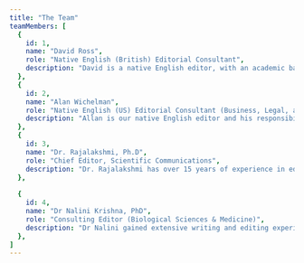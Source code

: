 ```yaml
---
title: "The Team"
teamMembers: [
  {
    id: 1,
    name: "David Ross",
    role: "Native English (British) Editorial Consultant",
    description: "David is a native English editor, with an academic background in foreign languages and linguistics. He speaks Dutch, French and German and has also learned some Italian and Spanish. He has a certification in teaching English as a foreign language. David has been working on a variety of assignments from authors in the Far East, Asia and Europe."
  },
  {
    id: 2,
    name: "Alan Wichelman",
    role: "Native English (US) Editorial Consultant (Business, Legal, and General)",
    description: "Allan is our native English editor and his responsibilities include proofreading, editing and rewriting a wide range of corporate documents and correspondence. Additionally, as an attorney licensed in the United States, he taught non-American lawyers reader-friendly, plain English drafting skills. Allan holds a bachelor's degree from the University of Minnesota and a master's degree from the University of Illinois."
  },
  {
    id: 3,
    name: "Dr. Rajalakshmi, Ph.D",
    role: "Chief Editor, Scientific Communications",
    description: "Dr. Rajalakshmi has over 15 years of experience in editing and writing academic papers, theses, and dissertations. She specializes in editing ESL documents and has edited more than 20,000 pages. She has a broad knowledge of biological and medical sciences, IT, and bioinformatics. She has helped many authors publish their manuscripts and theses by improving the structure and language of the content a. She focuses on bringing clarity and conciseness to the documents. Rajalakshmi has conducted many workshops and training to improve the quality of writing among the academic community in Asia."
  },
  
  {
    id: 4,
    name: "Dr Nalini Krishna, PhD",
    role: "Consulting Editor (Biological Sciences & Medicine)",
    description: "Dr Nalini gained extensive writing and editing experience from her 10-year career as a scientist at a leading biotechnology lab in India. She has written and edited many types of academic documents, from research proposals to regulatory documents. She has conducted and supervised clinical research trials for reputed pharmaceuticals companies. Scientific writing and editing is an integral part of her work. She observed the English language problems faced by these researchers. She helped these researchers communicate effectively by teaching them ESL writing techniques. She is a specialist in ESL writing and editing."
  },
]
---
```


